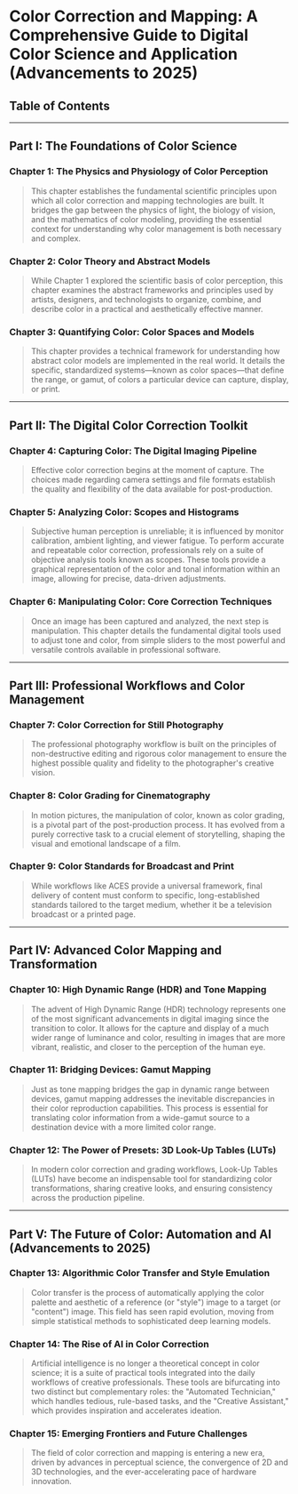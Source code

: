 # Color Correction and Mapping: A Comprehensive Guide to Digital Color Science and Application (Advancements to 2025)

## Table of Contents

---

## Part I: The Foundations of Color Science

### Chapter 1: The Physics and Physiology of Color Perception
> This chapter establishes the fundamental scientific principles upon which all color correction and mapping technologies are built. It bridges the gap between the physics of light, the biology of vision, and the mathematics of color modeling, providing the essential context for understanding why color management is both necessary and complex.

### Chapter 2: Color Theory and Abstract Models
> While Chapter 1 explored the scientific basis of color perception, this chapter examines the abstract frameworks and principles used by artists, designers, and technologists to organize, combine, and describe color in a practical and aesthetically effective manner.

### Chapter 3: Quantifying Color: Color Spaces and Models
> This chapter provides a technical framework for understanding how abstract color models are implemented in the real world. It details the specific, standardized systems—known as color spaces—that define the range, or gamut, of colors a particular device can capture, display, or print.

---

## Part II: The Digital Color Correction Toolkit

### Chapter 4: Capturing Color: The Digital Imaging Pipeline
> Effective color correction begins at the moment of capture. The choices made regarding camera settings and file formats establish the quality and flexibility of the data available for post-production.

### Chapter 5: Analyzing Color: Scopes and Histograms
> Subjective human perception is unreliable; it is influenced by monitor calibration, ambient lighting, and viewer fatigue. To perform accurate and repeatable color correction, professionals rely on a suite of objective analysis tools known as scopes. These tools provide a graphical representation of the color and tonal information within an image, allowing for precise, data-driven adjustments.

### Chapter 6: Manipulating Color: Core Correction Techniques
> Once an image has been captured and analyzed, the next step is manipulation. This chapter details the fundamental digital tools used to adjust tone and color, from simple sliders to the most powerful and versatile controls available in professional software.

---

## Part III: Professional Workflows and Color Management

### Chapter 7: Color Correction for Still Photography
> The professional photography workflow is built on the principles of non-destructive editing and rigorous color management to ensure the highest possible quality and fidelity to the photographer's creative vision.

### Chapter 8: Color Grading for Cinematography
> In motion pictures, the manipulation of color, known as color grading, is a pivotal part of the post-production process. It has evolved from a purely corrective task to a crucial element of storytelling, shaping the visual and emotional landscape of a film.

### Chapter 9: Color Standards for Broadcast and Print
> While workflows like ACES provide a universal framework, final delivery of content must conform to specific, long-established standards tailored to the target medium, whether it be a television broadcast or a printed page.

---

## Part IV: Advanced Color Mapping and Transformation

### Chapter 10: High Dynamic Range (HDR) and Tone Mapping
> The advent of High Dynamic Range (HDR) technology represents one of the most significant advancements in digital imaging since the transition to color. It allows for the capture and display of a much wider range of luminance and color, resulting in images that are more vibrant, realistic, and closer to the perception of the human eye.

### Chapter 11: Bridging Devices: Gamut Mapping
> Just as tone mapping bridges the gap in dynamic range between devices, gamut mapping addresses the inevitable discrepancies in their color reproduction capabilities. This process is essential for translating color information from a wide-gamut source to a destination device with a more limited color range.

### Chapter 12: The Power of Presets: 3D Look-Up Tables (LUTs)
> In modern color correction and grading workflows, Look-Up Tables (LUTs) have become an indispensable tool for standardizing color transformations, sharing creative looks, and ensuring consistency across the production pipeline.

---

## Part V: The Future of Color: Automation and AI (Advancements to 2025)

### Chapter 13: Algorithmic Color Transfer and Style Emulation
> Color transfer is the process of automatically applying the color palette and aesthetic of a reference (or "style") image to a target (or "content") image. This field has seen rapid evolution, moving from simple statistical methods to sophisticated deep learning models.

### Chapter 14: The Rise of AI in Color Correction
> Artificial intelligence is no longer a theoretical concept in color science; it is a suite of practical tools integrated into the daily workflows of creative professionals. These tools are bifurcating into two distinct but complementary roles: the "Automated Technician," which handles tedious, rule-based tasks, and the "Creative Assistant," which provides inspiration and accelerates ideation.

### Chapter 15: Emerging Frontiers and Future Challenges
> The field of color correction and mapping is entering a new era, driven by advances in perceptual science, the convergence of 2D and 3D technologies, and the ever-accelerating pace of hardware innovation.
